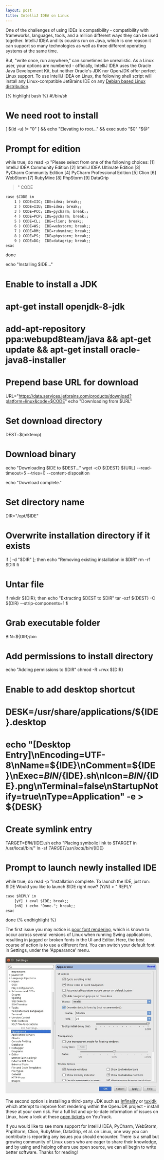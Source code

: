 ```yaml
---
layout: post
title: IntelliJ IDEA on Linux
---
```


One of the challenges of using IDEs is compatibility - compatibility with frameworks, languages, tools, and a million different ways they can be used together. IntelliJ IDEA and its cousins run on Java, which is one reason it can support so many technologies as well as three different operating systems at the same time. 

But, "write once, run anywhere," can sometimes be unrealistic. As a Linux user, your options are numbered - officially, IntelliJ IDEA uses the Oracle Java Development Kit, but neither Oracle's JDK nor OpenJDK offer perfect Linux support. To use IntelliJ IDEA on Linux, the following shell script will install any Linux-compatible JetBrains IDE on any [Debian based Linux distribution](https://en.wikipedia.org/wiki/List_of_Linux_distributions#Debian-based).

{% highlight bash %}
#!/bin/sh

# We need root to install
[ $(id -u) != "0" ] && echo "Elevating to root..." && exec sudo "$0" "$@"

# Prompt for edition
while true; do
    read -p "Please select from one of the following choices:
    [1] IntelliJ IDEA Community Edition
    [2] IntelliJ IDEA Ultimate Edition
    [3] PyCharm Community Edition
    [4] PyCharm Professional Edition
    [5] Clion
    [6] WebStorm
    [7] RubyMine
    [8] PhpStorm
    [9] DataGrip
   > " CODE 

    case $CODE in
        1 ) CODE=IIC; IDE=idea; break;;
        2 ) CODE=IIU; IDE=idea; break;;
        3 ) CODE=PCC; IDE=pycharm; break;;
        4 ) CODE=PCP; IDE=pycharm; break;;
        5 ) CODE=CL;  IDE=clion; break;;
        6 ) CODE=WS;  IDE=webstorm; break;;
        7 ) CODE=RM;  IDE=rubymine; break;;
        8 ) CODE=PS;  IDE=phpstorm; break;;
        9 ) CODE=DG;  IDE=datagrip; break;;
    esac
done

echo "Installing $IDE..."

# Enable to install a JDK
# apt-get install openjdk-8-jdk
# add-apt-repository ppa:webupd8team/java && apt-get update && apt-get install oracle-java8-installer

# Prepend base URL for download
URL="https://data.services.jetbrains.com/products/download?platform=linux&code=$CODE"
echo "Downloading from $URL"

# Set download directory
DEST=$(mktemp)

# Download binary
echo "Downloading $IDE to $DEST..."
wget -cO ${DEST} ${URL} --read-timeout=5 --tries=0 --content-disposition

echo "Download complete."

# Set directory name
DIR="/opt/$IDE"

# Overwrite installation directory if it exists
if [ -d "$DIR" ]; then
    echo "Removing existing installation in $DIR"
    rm -rf $DIR
fi

# Untar file
if mkdir ${DIR}; then
    echo "Extracting $DEST to $DIR"
    tar -xzf ${DEST} -C ${DIR} --strip-components=1
fi

# Grab executable folder
BIN=${DIR}/bin

# Add permissions to install directory
echo "Adding permissions to $DIR"
chmod -R +rwx ${DIR}


# Enable to add desktop shortcut
# DESK=/usr/share/applications/${IDE}.desktop
# echo "[Desktop Entry]\nEncoding=UTF-8\nName=${IDE}\nComment=${IDE}\nExec=${BIN}/${IDE}.sh\nIcon=${BIN}/${IDE}.png\nTerminal=false\nStartupNotify=true\nType=Application" -e > ${DESK}

# Create symlink entry
TARGET=${BIN}/${IDE}.sh
echo "Placing symbolic link to $TARGET in /usr/local/bin/"
ln -sf ${TARGET} /usr/local/bin/${IDE}

# Prompt to launch newly installed IDE
while true; do
    read -p "Installation complete. To launch the IDE, just run: $IDE
	Would you like to launch $IDE right now? (Y/N) > " REPLY

    case $REPLY in
        [yY] ) eval $IDE; break;;
        [nN] ) echo "Done."; break;;
    esac
done
{% endhighlight %}

The first issue you may notice is [poor font rendering](http://youtrack.jetbrains.com/issue/IDEA-57233), which is known to occur across several versions of Linux when running Swing applications, resulting in jagged or broken fonts in the UI and Editor. Here, the best course of action is to use a different font. You can switch your default font in Settings, under the 'Appearance' menu.

![Override default font](/images/override_font.jpg)

The second option is installing a third-party JDK such as [Infinality](http://www.infinality.net/blog/) or [tuxjdk](https://code.google.com/p/tuxjdk/) which attempt to improve font rendering within the OpenJDK project - install these at your own risk. For a full list and up-to-date information of issues on Linux, have a look at these [open tickets](http://youtrack.jetbrains.com/issues/IDEA?q=linux+sort+by%3A+votes+desc+%23Open#issueid=IDEA-22750) on YouTrack.

If you would like to see more support for IntelliJ IDEA, PyCharm, WebStorm, PhpStorm, Clion, RubyMine, DataGrip, et al. on Linux, one way you can contribute is reporting any issues you should encounter. There is a small but growing community of Linux users who are eager to share their knowledge, and by using and helping others use open source, we can all begin to write better software. Thanks for reading!
